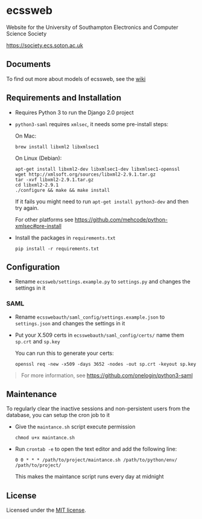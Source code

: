 # ecssweb

Website for the University of Southampton Electronics and Computer Science Society

https://society.ecs.soton.ac.uk

## Documents

To find out more about models of ecssweb, see the [wiki](https://github.com/ecss-soton/ecssweb/wiki)

## Requirements and Installation

- Requires Python 3 to run the Django 2.0 project

- `python3-saml` requires `xmlsec`, it needs some pre-install steps:

  On Mac:

    ```
    brew install libxml2 libxmlsec1
    ```

  On Linux (Debian):

    ```
    apt-get install libxml2-dev libxmlsec1-dev libxmlsec1-openssl
    wget http://xmlsoft.org/sources/libxml2-2.9.1.tar.gz
    tar -xvf libxml2-2.9.1.tar.gz
    cd libxml2-2.9.1
    ./configure && make && make install
    ```

    If it fails you might need to run `apt-get install python3-dev` and then try again.

  For other platforms see https://github.com/mehcode/python-xmlsec#pre-install

- Install the packages in `requirements.txt`

  ```
  pip install -r requirements.txt
  ```

## Configuration

- Rename `ecssweb/settings.example.py` to `settings.py` and changes the settings in it

### SAML

- Rename `ecsswebauth/saml_config/settings.example.json` to `settings.json` and changes the settings in it

- Put your X.509 certs in `ecsswebauth/saml_config/certs/` name them `sp.crt` and `sp.key`
  
  You can run this to generate your certs:

  ```
  openssl req -new -x509 -days 3652 -nodes -out sp.crt -keyout sp.key
  ```

> For more information, see https://github.com/onelogin/python3-saml

## Maintenance

To regularly clear the inactive sessions and non-persistent users from the database, you can setup the cron job to it

- Give the `maintance.sh` script execute permission

  ```
  chmod u+x maintance.sh
  ```

- Run `crontab -e` to open the text editor and add the following line:

  ```
  0 0 * * * /path/to/project/maintance.sh /path/to/python/env/ /path/to/project/
  ```

  This makes the maintance script runs every day at midnight

## License

Licensed under the [MIT license](LICENSE).

